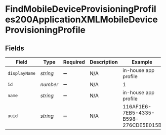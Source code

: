 # FindMobileDeviceProvisioningProfiles200ApplicationXMLMobileDeviceProvisioningProfile


## Fields

| Field                                | Type                                 | Required                             | Description                          | Example                              |
| ------------------------------------ | ------------------------------------ | ------------------------------------ | ------------------------------------ | ------------------------------------ |
| `displayName`                        | *string*                             | :heavy_minus_sign:                   | N/A                                  | in-house app profile                 |
| `id`                                 | *number*                             | :heavy_minus_sign:                   | N/A                                  | 1                                    |
| `name`                               | *string*                             | :heavy_minus_sign:                   | N/A                                  | in-house app profile                 |
| `uuid`                               | *string*                             | :heavy_minus_sign:                   | N/A                                  | 116AF1E6-7EB5-4335-B598-276CDE5E015B |